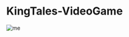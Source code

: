 # KingTales-VideoGame

![me](https://github.com/KingTales-VideoGame/KingTales/master/Images_du_jeu.gif)
